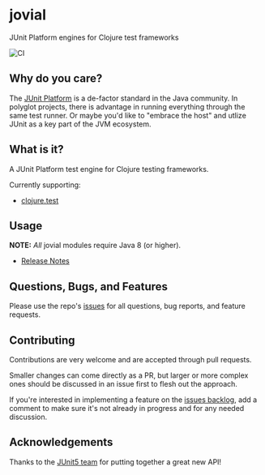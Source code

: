 # jovial

JUnit Platform engines for Clojure test frameworks

![CI](https://github.com/ajoberstar/jovial/workflows/CI/badge.svg)

## Why do you care?

The [JUnit Platform](https://junit.org/junit5/) is a de-factor standard in the Java community. In polyglot projects, there is advantage in running everything through the same test runner. Or maybe you'd like to "embrace the host" and utlize JUnit as a key part of the JVM ecosystem.

## What is it?

A JUnit Platform test engine for Clojure testing frameworks.

Currently supporting:

- [clojure.test](https://clojure.github.io/clojure/clojure.test-api.html)

## Usage

**NOTE:** *All* jovial modules require Java 8 (or higher).

* [Release Notes](https://github.com/ajoberstar/jovial/releases)

## Questions, Bugs, and Features

Please use the repo's [issues](https://github.com/ajoberstar/jovial/issues)
for all questions, bug reports, and feature requests.

## Contributing

Contributions are very welcome and are accepted through pull requests.

Smaller changes can come directly as a PR, but larger or more complex
ones should be discussed in an issue first to flesh out the approach.

If you're interested in implementing a feature on the
[issues backlog](https://github.com/ajoberstar/jovial/issues), add a comment
to make sure it's not already in progress and for any needed discussion.

## Acknowledgements

Thanks to the [JUnit5 team](https://github.com/junit-team/junit5/graphs/contributors) for putting together a great new API!
